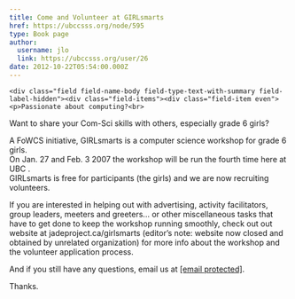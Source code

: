 ```yaml
---
title: Come and Volunteer at GIRLsmarts 
href: https://ubccsss.org/node/595
type: Book page
author:
  username: jlo
  link: https://ubccsss.org/user/26
date: 2012-10-22T05:54:00.000Z
---
```



    <div class="field field-name-body field-type-text-with-summary field-label-hidden"><div class="field-items"><div class="field-item even"><p>Passionate about computing?<br>
Want to share your Com-Sci skills with others, especially grade 6 girls?</p>
<p>A FoWCS initiative, GIRLsmarts is a computer science workshop for grade 6 girls.<br>
On Jan. 27 and Feb. 3 2007 the workshop will be run the fourth time here at UBC .<br>
GIRLsmarts is free for participants (the girls) and we are now recruiting volunteers.</p>
<p>If you are interested in helping out with advertising, activity facilitators, group leaders, meeters and greeters... or other miscellaneous tasks that have to get done to keep the workshop running smoothly, check out out website at jadeproject.ca/girlsmarts (editor&#x2019;s note: website now closed and obtained by unrelated organization) for more info about the workshop and the volunteer application process.</p>
<p>And if you still have any questions, email us at <a href="/cdn-cgi/l/email-protection#e98e809b859a84889b9d9aa98e84888085c78a8684"><span class="__cf_email__" data-cfemail="2c4b455e405f414d5e585f6c4b414d4540024f4341">[email&#xA0;protected]</span></a>.</p>
<p>Thanks.</p>
</div></div></div>    <footer>
          </footer>
    